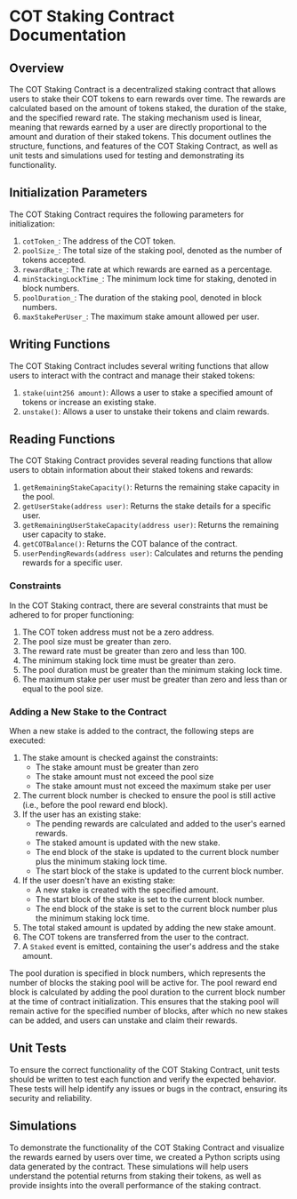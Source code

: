 # COT Staking Contract Documentation

## Overview

The COT Staking Contract is a decentralized staking contract that allows users to stake their COT tokens to earn rewards over time. The rewards are calculated based on the amount of tokens staked, the duration of the stake, and the specified reward rate. The staking mechanism used is linear, meaning that rewards earned by a user are directly proportional to the amount and duration of their staked tokens. This document outlines the structure, functions, and features of the COT Staking Contract, as well as unit tests and simulations used for testing and demonstrating its functionality.

## Initialization Parameters

The COT Staking Contract requires the following parameters for initialization:

1. `cotToken_`: The address of the COT token.
2. `poolSize_`: The total size of the staking pool, denoted as the number of tokens accepted.
3. `rewardRate_`: The rate at which rewards are earned as a percentage.
4. `minStackingLockTime_`: The minimum lock time for staking, denoted in block numbers.
5. `poolDuration_`: The duration of the staking pool, denoted in block numbers.
6. `maxStakePerUser_`: The maximum stake amount allowed per user.

## Writing Functions

The COT Staking Contract includes several writing functions that allow users to interact with the contract and manage their staked tokens:

1. `stake(uint256 amount)`: Allows a user to stake a specified amount of tokens or increase an existing stake.
2. `unstake()`: Allows a user to unstake their tokens and claim rewards.

## Reading Functions

The COT Staking Contract provides several reading functions that allow users to obtain information about their staked tokens and rewards:

1. `getRemainingStakeCapacity()`: Returns the remaining stake capacity in the pool.
2. `getUserStake(address user)`: Returns the stake details for a specific user.
3. `getRemainingUserStakeCapacity(address user)`: Returns the remaining user capacity to stake.
4. `getCOTBalance()`: Returns the COT balance of the contract.
5. `userPendingRewards(address user)`: Calculates and returns the pending rewards for a specific user.
### Constraints

In the COT Staking contract, there are several constraints that must be adhered to for proper functioning:

1. The COT token address must not be a zero address.
2. The pool size must be greater than zero.
3. The reward rate must be greater than zero and less than 100.
4. The minimum staking lock time must be greater than zero.
5. The pool duration must be greater than the minimum staking lock time.
6. The maximum stake per user must be greater than zero and less than or equal to the pool size.

### Adding a New Stake to the Contract

When a new stake is added to the contract, the following steps are executed:

1. The stake amount is checked against the constraints:
   * The stake amount must be greater than zero
   * The stake amount must not exceed the pool size
   * The stake amount must not exceed the maximum stake per user
2. The current block number is checked to ensure the pool is still active (i.e., before the pool reward end block).
3. If the user has an existing stake:
   * The pending rewards are calculated and added to the user's earned rewards.
   * The staked amount is updated with the new stake.
   * The end block of the stake is updated to the current block number plus the minimum staking lock time.
   * The start block of the stake is updated to the current block number.
4. If the user doesn't have an existing stake:
   * A new stake is created with the specified amount.
   * The start block of the stake is set to the current block number.
   * The end block of the stake is set to the current block number plus the minimum staking lock time.
5. The total staked amount is updated by adding the new stake amount.
6. The COT tokens are transferred from the user to the contract.
7. A `Staked` event is emitted, containing the user's address and the stake amount.

The pool duration is specified in block numbers, which represents the number of blocks the staking pool will be active for. The pool reward end block is calculated by adding the pool duration to the current block number at the time of contract initialization. This ensures that the staking pool will remain active for the specified number of blocks, after which no new stakes can be added, and users can unstake and claim their rewards.


## Unit Tests

To ensure the correct functionality of the COT Staking Contract, unit tests should be written to test each function and verify the expected behavior. These tests will help identify any issues or bugs in the contract, ensuring its security and reliability.

## Simulations

To demonstrate the functionality of the COT Staking Contract and visualize the rewards earned by users over time, we created a Python scripts using data generated by the contract. These simulations will help users understand the potential returns from staking their tokens, as well as provide insights into the overall performance of the staking contract.
